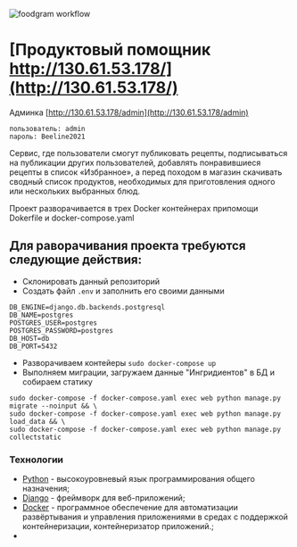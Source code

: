 ![foodgram workflow](https://github.com/tetyorkin/foodgram-project/actions/workflows/main.yml/badge.svg)
# [Продуктовый помощник http://130.61.53.178/](http://130.61.53.178/)
Админка [http://130.61.53.178/admin](http://130.61.53.178/admin)
```
пользователь: admin
пароль: Beeline2021
```

Сервис, где пользователи смогут публиковать рецепты, подписываться на публикации других пользователей, добавлять понравившиеся рецепты в список «Избранное», а перед походом в магазин скачивать сводный список продуктов, необходимых для приготовления одного или нескольких выбранных блюд.

Проект разворачивается в трех Docker контейнерах припомощи Dokerfile и docker-compose.yaml

## Для раворачивания проекта требуются следующие действия:
- Склонировать данный репозиторий
- Создать файл `.env` и заполнить его своими данными
```
DB_ENGINE=django.db.backends.postgresql
DB_NAME=postgres
POSTGRES_USER=postgres
POSTGRES_PASSWORD=postgres
DB_HOST=db
DB_PORT=5432
```
- Разворачиваем контейеры `sudo docker-compose up`
- Выполняем миграции, загружаем данные "Ингридиентов" в БД и собираем статику
```
sudo docker-compose -f docker-compose.yaml exec web python manage.py migrate --noinput && \
sudo docker-compose -f docker-compose.yaml exec web python manage.py load_data && \
sudo docker-compose -f docker-compose.yaml exec web python manage.py collectstatic
```


### Технологии
* [Python](https://www.python.org/) - высокоуровневый язык программирования общего назначения;
* [Django](https://www.djangoproject.com/) - фреймворк для веб-приложений;
* [Docker](https://www.docker.com/) - программное обеспечение для автоматизации развёртывания и управления приложениями в средах с поддержкой контейнеризации, контейнеризатор приложений.;
* 